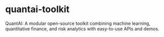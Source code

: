 # quantai-toolkit
QuantAI: A modular open-source toolkit combining machine learning, quantitative finance, and risk analytics with easy-to-use APIs and demos.
